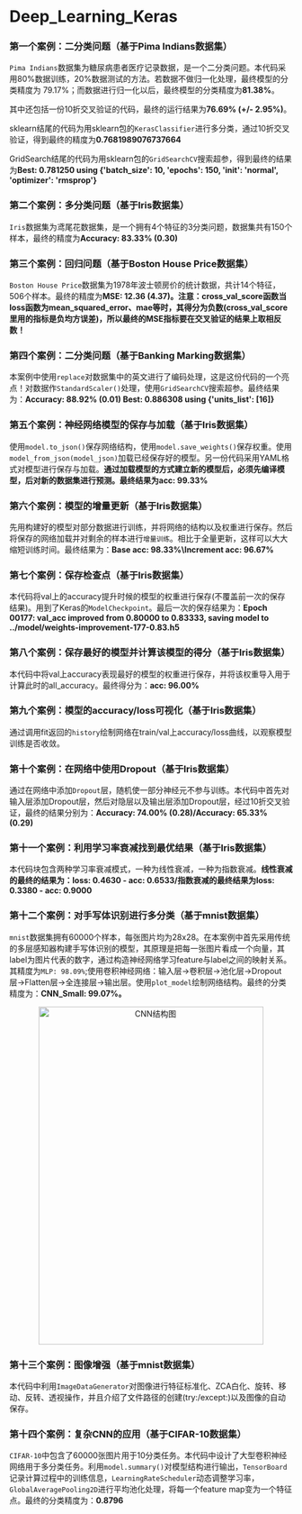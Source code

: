 # Deep_Learning_Keras
### 第一个案例：二分类问题（基于Pima Indians数据集）
`Pima Indians`数据集为糖尿病患者医疗记录数据，是一个二分类问题。本代码采用80%数据训练，20%数据测试的方法。若数据不做归一化处理，最终模型的分类精度为 79.17%；而数据进行归一化以后，最终模型的分类精度为**81.38%**。

其中还包括一份10折交叉验证的代码，最终的运行结果为**76.69% (+/- 2.95%)**。

sklearn结尾的代码为用sklearn包的`KerasClassifier`进行多分类，通过10折交叉验证，得到最终的精度为**0.7681989076737664**

GridSearch结尾的代码为用sklearn包的`GridSearchCV`搜索超参，得到最终的结果为**Best: 0.781250 using {'batch_size': 10, 'epochs': 150, 'init': 'normal', 'optimizer': 'rmsprop'}**
### 第二个案例：多分类问题（基于Iris数据集）
`Iris`数据集为鸢尾花数据集，是一个拥有4个特征的3分类问题，数据集共有150个样本，最终的精度为**Accuracy: 83.33% (0.30)**
### 第三个案例：回归问题（基于Boston House Price数据集）
`Boston House Price`数据集为1978年波士顿房价的统计数据，共计14个特征，506个样本。最终的精度为**MSE: 12.36 (4.37)。__注意：cross_val_score函数当loss函数为mean_squared_error、mae等时，其得分为负数(cross_val_score里用的指标是负均方误差)，所以最终的MSE指标要在交叉验证的结果上取相反数！__**
### 第四个案例：二分类问题（基于Banking Marking数据集）
本案例中使用`replace`对数据集中的英文进行了编码处理，这是这份代码的一个亮点！对数据作`StandardScaler()`处理，使用`GridSearchCV`搜索超参。最终结果为：**Accuracy: 88.92% (0.01)  Best: 0.886308 using {'units_list': [16]}**
### 第五个案例：神经网络模型的保存与加载（基于Iris数据集）
使用`model.to_json()`保存网络结构，使用`model.save_weights()`保存权重。使用`model_from_json(model_json)`加载已经保存好的模型。另一份代码采用YAML格式对模型进行保存与加载。**通过加载模型的方式建立新的模型后，必须先编译模型，后对新的数据集进行预测。**最终结果为**acc: 99.33%**
### 第六个案例：模型的增量更新（基于Iris数据集）
先用构建好的模型对部分数据进行训练，并将网络的结构以及权重进行保存。然后将保存的网络加载并对剩余的样本进行`增量训练`。相比于全量更新，这样可以大大缩短训练时间。最终结果为：**Base acc: 98.33%\Increment acc: 96.67%**
### 第七个案例：保存检查点（基于Iris数据集）
本代码将val上的accuracy提升时候的模型的权重进行保存(不覆盖前一次的保存结果)。用到了Keras的`ModelCheckpoint`。最后一次的保存结果为：**Epoch 00177: val_acc improved from 0.80000 to 0.83333, saving model to ../model/weights-improvement-177-0.83.h5**
### 第八个案例：保存最好的模型并计算该模型的得分（基于Iris数据集）
本代码中将val上accuracy表现最好的模型的权重进行保存，并将该权重导入用于计算此时的all_accuracy。最终得分为：**acc: 96.00%**
### 第九个案例：模型的accuracy/loss可视化（基于Iris数据集）
通过调用fit返回的`history`绘制网络在train/val上accuracy/loss曲线，以观察模型训练是否收敛。
### 第十个案例：在网络中使用Dropout（基于Iris数据集）
通过在网络中添加`Dropout`层，随机使一部分神经元不参与训练。本代码中首先对输入层添加Dropout层，然后对隐层以及输出层添加Dropout层，经过10折交叉验证，最终的结果分别为：**Accuracy: 74.00% (0.28)/Accuracy: 65.33% (0.29)**
### 第十一个案例：利用学习率衰减找到最优结果（基于Iris数据集）
本代码块包含两种学习率衰减模式，一种为线性衰减，一种为指数衰减。**线性衰减的最终的结果为：loss: 0.4630 - acc: 0.6533/指数衰减的最终结果为loss: 0.3380 - acc: 0.9000**
### 第十二个案例：对手写体识别进行多分类（基于mnist数据集）
`mnist`数据集拥有60000个样本，每张图片均为28x28。在本案例中首先采用传统的多层感知器构建手写体识别的模型，其原理是把每一张图片看成一个向量，其label为图片代表的数字，通过构造神经网络学习feature与label之间的映射关系。其精度为`MLP: 98.09%`;使用卷积神经网络：输入层->卷积层->池化层->Dropout层->Flatten层->全连接层->输出层。使用`plot_model`绘制网络结构。最终的分类精度为：**CNN_Small: 99.07%。**

<div align=center><img width="400" height="600" src="https://github.com/wzy6642/Deep_Learning_Keras/blob/master/CNN_mnist/code/Flatten.png" alt="CNN结构图"/></div>

### 第十三个案例：图像增强（基于mnist数据集）
本代码中利用`ImageDataGenerator`对图像进行特征标准化、ZCA白化、旋转、移动、反转、透视操作，并且介绍了文件路径的创建(try:/except:)以及图像的自动保存。
### 第十四个案例：复杂CNN的应用（基于CIFAR-10数据集）
`CIFAR-10`中包含了60000张图片用于10分类任务。本代码中设计了大型卷积神经网络用于多分类任务。利用`model.summary()`对模型结构进行输出，`TensorBoard`记录计算过程中的训练信息，`LearningRateScheduler`动态调整学习率，`GlobalAveragePooling2D`进行平均池化处理，将每一个feature map变为一个特征点。最终的分类精度为：**0.8796**
